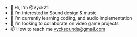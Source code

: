 - 👋 Hi, I’m @Vyck21
- 👀 I’m interested in Sound design & music.
- 🌱 I’m currently learning coding, and audio implementation
- 💞️ I’m looking to collaborate on video game projects
- 📫 How to reach me vycksounds@gmail.com

<!---
Vyck21/Vyck21 is a ✨ special ✨ repository because its `README.md` (this file) appears on your GitHub profile.
You can click the Preview link to take a look at your changes.
--->
